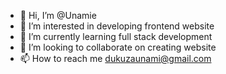 - 👋 Hi, I’m @Unamie 
- 👀 I’m interested in developing frontend website
- 🌱 I’m currently learning full stack development
- 💞️ I’m looking to collaborate on creating website
- 📫 How to reach me dukuzaunami@gmail.com

<!---
Unamie/Unamie is a ✨ special ✨ repository because its `README.md` (this file) appears on your GitHub profile.
You can click the Preview link to take a look at your changes.
--->
